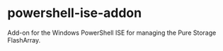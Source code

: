 # powershell-ise-addon
Add-on for the Windows PowerShell ISE for managing the Pure Storage FlashArray.
